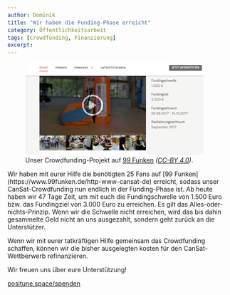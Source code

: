 ```yaml
---
author: Dominik
title: "Wir haben die Funding-Phase erreicht"
category: Öffentlichkeitsarbeit
tags: [Crowdfunding, Finanzierung]
excerpt:
---
```

<figure class="align-right">
    <a href="/assets/images/2017-08-28_Funding-Phase.png"><img src="/assets/images/2017-08-28_Funding-Phase_400px.png" alt="Screenshot der Crowdfunding-Seite von PosiTUne Saxonia"></a>
    <figcaption>Unser Crowdfunding-Projekt auf <a href="https://www.99funken.de/http-www-cansat-de" title="Zum Crowdfunding">99 Funken</a> <i>(<a href="https://creativecommons.org/licenses/by/4.0/">CC-BY 4.0</a>)</i>.</figcaption>
</figure>
Wir haben mit eurer Hilfe die benötigten 25 Fans auf [99 Funken](https://www.99funken.de/http-www-cansat-de) erreicht, sodass unser CanSat-Crowdfunding nun endlich in der Funding-Phase ist. Ab heute haben wir 47 Tage Zeit, um mit euch die Fundingschwelle von 1.500 Euro bzw. das Fundingziel von 3.000 Euro zu erreichen. Es gilt das Alles-oder-nichts-Prinzip. Wenn wir die Schwelle nicht erreichen, wird das bis dahin gesammelte Geld nicht an uns ausgezahlt, sondern geht zurück an die Unterstützer.

Wenn wir mit eurer tatkräftigen Hilfe gemeinsam das Crowdfunding schaffen, können wir die bisher ausgelegten kosten für den CanSat-Wettberwerb refinanzieren.

Wir freuen uns über eure Unterstützung!

<i class="fas fa-fw fa-external-link-alt" aria-hidden="true"></i><a href="https://www.99funken.de/http-www-cansat-de" title="Jetzt unterstützen!">positune.space/spenden</a>
